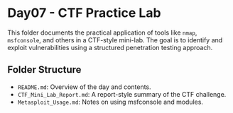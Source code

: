 # Day07 - CTF Practice Lab

This folder documents the practical application of tools like `nmap`, `msfconsole`, and others in a CTF-style mini-lab. The goal is to identify and exploit vulnerabilities using a structured penetration testing approach.

## Folder Structure

- `README.md`: Overview of the day and contents.
- `CTF_Mini_Lab_Report.md`: A report-style summary of the CTF challenge.
- `Metasploit_Usage.md`: Notes on using msfconsole and modules.